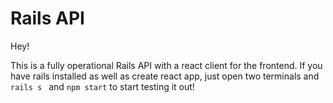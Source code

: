 # Rails API

Hey!

This is a fully operational Rails API with a react client for the frontend. If you have rails installed as well as create react app, just open two terminals and ```rails s ``` and ```npm start``` to start testing it out!

